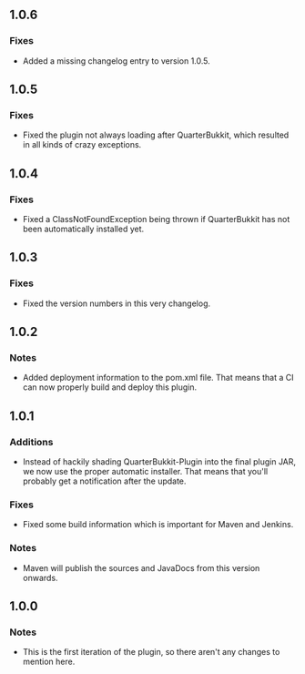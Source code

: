 1.0.6
-----

### Fixes
* Added a missing changelog entry to version 1.0.5.

1.0.5
-----

### Fixes
* Fixed the plugin not always loading after QuarterBukkit, which resulted in all kinds of crazy exceptions.

1.0.4
-----

### Fixes
* Fixed a ClassNotFoundException being thrown if QuarterBukkit has not been automatically installed yet.

1.0.3
-----

### Fixes
* Fixed the version numbers in this very changelog.

1.0.2
-----

### Notes
* Added deployment information to the pom.xml file. That means that a CI can now properly build and deploy this plugin.

1.0.1
-----

### Additions
* Instead of hackily shading QuarterBukkit-Plugin into the final plugin JAR, we now use the proper automatic installer. That means that you'll probably get a notification after the update.

### Fixes
* Fixed some build information which is important for Maven and Jenkins.

### Notes
* Maven will publish the sources and JavaDocs from this version onwards.

1.0.0
-----

### Notes
* This is the first iteration of the plugin, so there aren't any changes to mention here.
